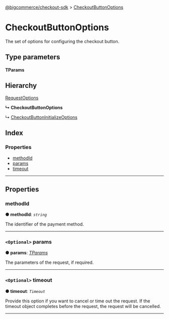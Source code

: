 [@bigcommerce/checkout-sdk](../README.md) > [CheckoutButtonOptions](../interfaces/checkoutbuttonoptions.md)

# CheckoutButtonOptions

The set of options for configuring the checkout button.

## Type parameters

#### TParams 
## Hierarchy

 [RequestOptions](requestoptions.md)

**↳ CheckoutButtonOptions**

↳  [CheckoutButtonInitializeOptions](checkoutbuttoninitializeoptions.md)

## Index

### Properties

* [methodId](checkoutbuttonoptions.md#methodid)
* [params](checkoutbuttonoptions.md#params)
* [timeout](checkoutbuttonoptions.md#timeout)

---

## Properties

<a id="methodid"></a>

###  methodId

**● methodId**: *`string`*

The identifier of the payment method.

___
<a id="params"></a>

### `<Optional>` params

**● params**: *[TParams]()*

The parameters of the request, if required.

___
<a id="timeout"></a>

### `<Optional>` timeout

**● timeout**: *`Timeout`*

Provide this option if you want to cancel or time out the request. If the timeout object completes before the request, the request will be cancelled.

___

